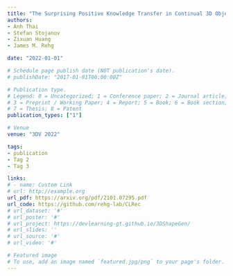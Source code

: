 ```yaml
---
title: "The Surprising Positive Knowledge Transfer in Continual 3D Object Shape Reconstruction"
authors:
- Anh Thai
- Stefan Stojanov
- Zixuan Huang
- James M. Rehg

date: "2022-01-01"

# Schedule page publish date (NOT publication's date).
# publishDate: "2017-01-01T00:00:00Z"

# Publication type.
# Legend: 0 = Uncategorized; 1 = Conference paper; 2 = Journal article;
# 3 = Preprint / Working Paper; 4 = Report; 5 = Book; 6 = Book section;
# 7 = Thesis; 8 = Patent
publication_types: ["1"]

# Venue
venue: "3DV 2022"

tags:
- publication
- Tag 2
- Tag 3

links:
# - name: Custom Link
# url: http://example.org
url_pdf: https://arxiv.org/pdf/2101.07295.pdf
url_code: https://github.com/rehg-lab/CLRec
# url_dataset: '#'
# url_poster: '#'
# url_project: https://devlearning-gt.github.io/3DShapeGen/
# url_slides: ''
# url_source: '#'
# url_video: '#'

# Featured image
# To use, add an image named `featured.jpg/png` to your page's folder.
---
```

